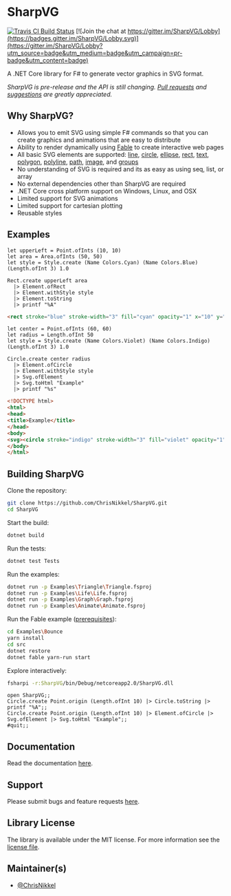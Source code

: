 # SharpVG

[![Travis CI Build Status](https://travis-ci.org/ChrisNikkel/SharpVG.svg?branch=master)](https://travis-ci.org/ChrisNikkel/SharpVG) [![Join the chat at https://gitter.im/SharpVG/Lobby](https://badges.gitter.im/SharpVG/Lobby.svg)](https://gitter.im/SharpVG/Lobby?utm_source=badge&utm_medium=badge&utm_campaign=pr-badge&utm_content=badge)

A .NET Core library for F# to generate vector graphics in SVG format.

_SharpVG is pre-release and the API is still changing.  [Pull requests](https://github.com/ChrisNikkel/SharpVG/pulls) and [suggestions](https://github.com/ChrisNikkel/SharpVG/issues) are greatly appreciated._

## Why SharpVG?

  - Allows you to emit SVG using simple F# commands so that you can create graphics and animations that are easy to distribute
  - Ability to render dynamically using [Fable](http://fable.io) to create interactive web pages
  - All basic SVG elements are supported: [line](https://github.com/ChrisNikkel/SharpVG/wiki/Line), [circle](https://github.com/ChrisNikkel/SharpVG/wiki/Circle), [ellipse](https://github.com/ChrisNikkel/SharpVG/wiki/Ellipse), [rect](https://github.com/ChrisNikkel/SharpVG/wiki/Rect), [text](https://github.com/ChrisNikkel/SharpVG/wiki/Text), [polygon](https://github.com/ChrisNikkel/SharpVG/wiki/Polygon), [polyline](https://github.com/ChrisNikkel/SharpVG/wiki/polyLine), [path](https://github.com/ChrisNikkel/SharpVG/wiki/Path), [image](https://github.com/ChrisNikkel/SharpVG/wiki/Image), and [groups](https://github.com/ChrisNikkel/SharpVG/wiki/Group)
  - No understanding of SVG is required and its as easy as using seq, list, or array
  - No external dependencies other than SharpVG are required
  - .NET Core cross platform support on Windows, Linux, and OSX
  - Limited support for SVG animations
  - Limited support for cartesian plotting
  - Reusable styles

## Examples

```F#
let upperLeft = Point.ofInts (10, 10)
let area = Area.ofInts (50, 50)
let style = Style.create (Name Colors.Cyan) (Name Colors.Blue) (Length.ofInt 3) 1.0

Rect.create upperLeft area
  |> Element.ofRect
  |> Element.withStyle style
  |> Element.toString
  |> printf "%A"
```

```html
<rect stroke="blue" stroke-width="3" fill="cyan" opacity="1" x="10" y="10" height="50" width="50"/>
```

```F#
let center = Point.ofInts (60, 60)
let radius = Length.ofInt 50
let style = Style.create (Name Colors.Violet) (Name Colors.Indigo) (Length.ofInt 3) 1.0

Circle.create center radius
  |> Element.ofCircle
  |> Element.withStyle style
  |> Svg.ofElement
  |> Svg.toHtml "Example"
  |> printf "%s"
```

```html
<!DOCTYPE html>
<html>
<head>
<title>Example</title>
</head>
<body>
<svg><circle stroke="indigo" stroke-width="3" fill="violet" opacity="1" r="50" cx="60" cy="60"/></svg>
</body>
</html>
```

## Building SharpVG

Clone the repository:
```bash
git clone https://github.com/ChrisNikkel/SharpVG.git
cd SharpVG
```

Start the build:
```bash
dotnet build
```

Run the tests:
```bash
dotnet test Tests
```

Run the examples:
```bash
dotnet run -p Examples\Triangle\Triangle.fsproj
dotnet run -p Examples\Life\Life.fsproj
dotnet run -p Examples\Graph\Graph.fsproj
dotnet run -p Examples\Animate\Animate.fsproj
```

Run the Fable example ([prerequisites](http://fable.io/pages/prerequisites.html)):
```bash
cd Examples\Bounce
yarn install
cd src
dotnet restore
dotnet fable yarn-run start
```

Explore interactively:
```bash
fsharpi -r:SharpVG/bin/Debug/netcoreapp2.0/SharpVG.dll
```
```F#
open SharpVG;;
Circle.create Point.origin (Length.ofInt 10) |> Circle.toString |> printf "%A";;
Circle.create Point.origin (Length.ofInt 10) |> Element.ofCircle |> Svg.ofElement |> Svg.toHtml "Example";;
#quit;;
```
## Documentation

Read the documentation [here](https://github.com/ChrisNikkel/SharpVG/wiki).

## Support

Please submit bugs and feature requests [here](https://github.com/ChrisNikkel/SharpVG/issues).

## Library License

The library is available under the MIT license. For more information see the [license file](https://github.com/ChrisNikkel/SharpVG/blob/master/LICENSE.md).

## Maintainer(s)

  - [@ChrisNikkel](https://githu://github.com/ChrisNikkel/SharpVG/wikib.com/ChrisNikkel)
